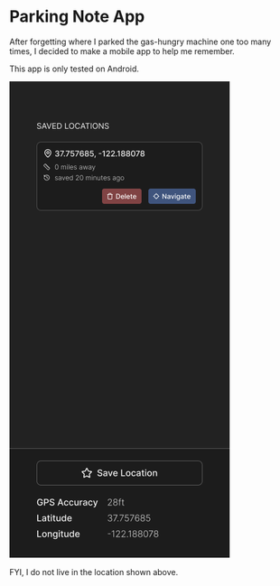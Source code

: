 # Parking Note App

After forgetting where I parked the gas-hungry machine one too many times, I decided to make a mobile app to help me remember.

This app is only tested on Android.

![Example Screen](./public/main.png)

FYI, I do not live in the location shown above.
